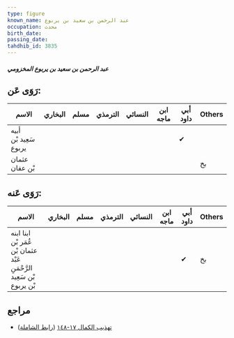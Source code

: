 ```yaml
---
type: figure
known_name: عبد الرحمن بن سعيد بن يربوع
occupation: محدث
birth_date:
passing_date:
tahdhib_id: 3835
---
```

##### عبد الرحمن بن سعيد بن يربوع المخزومي

## رَوَى عَن:
| الاسم                 | البخاري | مسلم | الترمذي | النسائي | ابن ماجه | أبي داود | Others |
| --------------------- | ------- | ---- | ------- | ------- | -------- | -------- | ------ |
| أبيه سَعِيد بْن يربوع |         |      |         |         |          | ✔        |        |
| عثمان بْن عفان        |         |      |         |         |          |          | بخ     |
## رَوَى عَنه:
| الاسم                                                                | البخاري | مسلم | الترمذي | النسائي | ابن ماجه | أبي داود | Others |
| -------------------------------------------------------------------- | ------- | ---- | ------- | ------- | -------- | -------- | ------ |
| ابنا ابنه عُمَر بْن عثمان بْن عَبْد الرَّحْمَنِ بْن سَعِيد بْن يربوع |         |      |         |         |          | ✔        | بخ     |
## مراجع
- [تهذيب الكمال ١٧-١٤٨](obsidian://open?vault=Tahdhib-al-Kamal&file=Figures/٣٨٣٥-عبد%20الرحمن%20بن%20سعيد%20بن%20يربوع%20المخزومي) ([رابط الشاملة](https://shamela.ws/book/3722/8698))